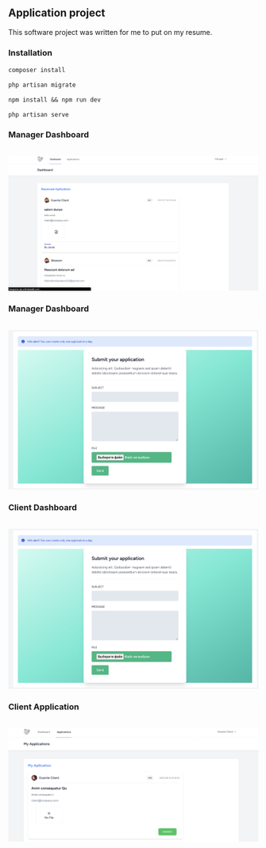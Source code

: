 

## Application project

This software project was written for me to put on my resume.

### Installation

```
composer install
```

```
php artisan migrate
```

```
npm install && npm run dev
```

```
php artisan serve
```


### Manager Dashboard
<br />
<img src="/public/Readmi_Image/ManagerPage.png" />

### Manager Dashboard
<br />
<img src="/public/Readmi_Image/Снимок экрана 2023-08-10 в 14.46.25.png" />

### Client Dashboard
<br />
<img src="/public/Readmi_Image/Снимок экрана 2023-08-10 в 14.46.25.png" />

### Client Application
<br />
<img src="/public/Readmi_Image/client_application.png" />





